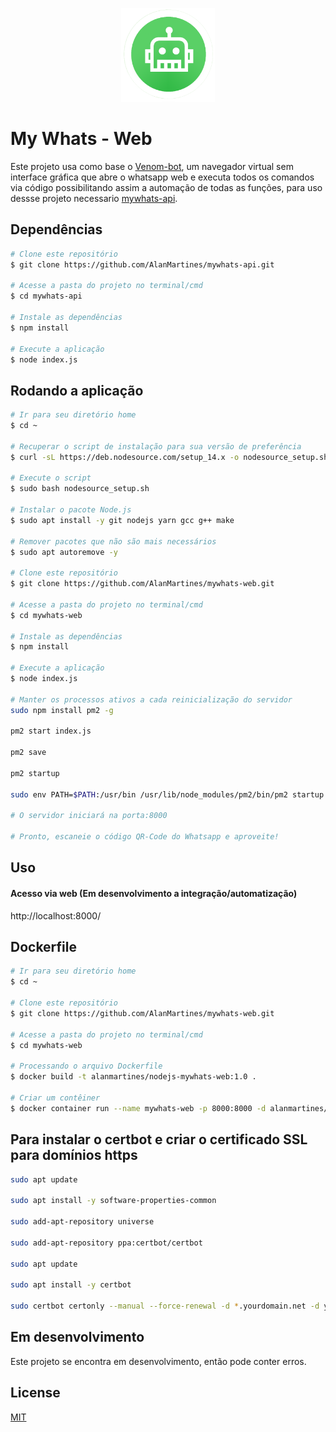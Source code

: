 
<p align="center">
  <img src="./public/images/whatsapp-bot.png" width="150" alt="My Whats">
</p>

# My Whats - Web
 Este projeto usa como base o [Venom-bot](https://github.com/orkestral/venom "Venom-bot"), um navegador virtual sem interface gráfica que abre o whatsapp web e executa todos os comandos via código possibilitando assim a automação de todas as funções, para uso dessse projeto necessario [mywhats-api](https://github.com/AlanMartines/mywhats-api "mywhats-api").

## Dependências
```bash
# Clone este repositório
$ git clone https://github.com/AlanMartines/mywhats-api.git

# Acesse a pasta do projeto no terminal/cmd
$ cd mywhats-api

# Instale as dependências
$ npm install

# Execute a aplicação 
$ node index.js
```
## Rodando a aplicação

```bash
# Ir para seu diretório home
$ cd ~

# Recuperar o script de instalação para sua versão de preferência
$ curl -sL https://deb.nodesource.com/setup_14.x -o nodesource_setup.sh

# Execute o script 
$ sudo bash nodesource_setup.sh

# Instalar o pacote Node.js
$ sudo apt install -y git nodejs yarn gcc g++ make

# Remover pacotes que não são mais necessários
$ sudo apt autoremove -y

# Clone este repositório
$ git clone https://github.com/AlanMartines/mywhats-web.git

# Acesse a pasta do projeto no terminal/cmd
$ cd mywhats-web

# Instale as dependências
$ npm install

# Execute a aplicação 
$ node index.js

# Manter os processos ativos a cada reinicialização do servidor
sudo npm install pm2 -g

pm2 start index.js

pm2 save

pm2 startup

sudo env PATH=$PATH:/usr/bin /usr/lib/node_modules/pm2/bin/pm2 startup systemd -u ${USER} --hp /home/${USER}

# O servidor iniciará na porta:8000

# Pronto, escaneie o código QR-Code do Whatsapp e aproveite!
```
## Uso
#### Acesso via web (Em desenvolvimento a integração/automatização)
http://localhost:8000/


## Dockerfile
```bash
# Ir para seu diretório home
$ cd ~

# Clone este repositório
$ git clone https://github.com/AlanMartines/mywhats-web.git

# Acesse a pasta do projeto no terminal/cmd
$ cd mywhats-web

# Processando o arquivo Dockerfile
$ docker build -t alanmartines/nodejs-mywhats-web:1.0 .

# Criar um contêiner
$ docker container run --name mywhats-web -p 8000:8000 -d alanmartines/nodejs-mywhats-web:1.0
```
## Para instalar o certbot e criar o certificado SSL para domínios https
```bash
sudo apt update

sudo apt install -y software-properties-common

sudo add-apt-repository universe

sudo add-apt-repository ppa:certbot/certbot

sudo apt update

sudo apt install -y certbot

sudo certbot certonly --manual --force-renewal -d *.yourdomain.net -d yourdomain.net --agree-tos --no-bootstrap --manual-public-ip-logging-ok --preferred-challenges dns-01 --server https://acme-v02.api.letsencrypt.org/directory
```

## Em desenvolvimento
Este projeto se encontra em desenvolvimento, então pode conter erros.

## License
[MIT](https://choosealicense.com/licenses/mit/)